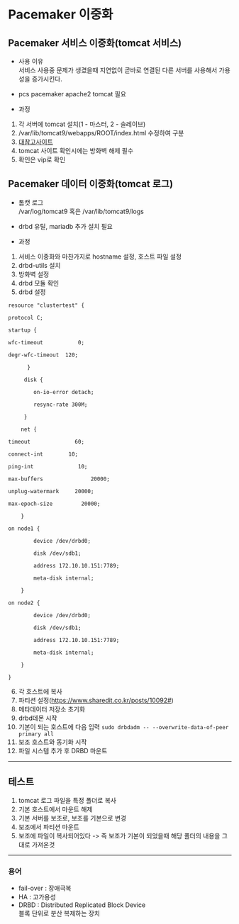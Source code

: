 # Pacemaker 이중화

## Pacemaker 서비스 이중화(tomcat 서비스)
- 사용 이유  
서비스 사용중 문제가 생겼을때 지연없이 곧바로 연결된 다른 서버를 사용해서 가용성을 증가시킨다.  

- pcs pacemaker apache2 tomcat 필요

- 과정
1. 각 서버에 tomcat 설치(1 - 마스터, 2 - 슬레이브)
2. /var/lib/tomcat9/webapps/ROOT/index.html 수정하여 구분
3. [대참고사이트](https://securet.tistory.com/34)
4. tomcat 사이트 확인시에는 방화벽 해제 필수
5. 확인은 vip로 확인


## Pacemaker 데이터 이중화(tomcat 로그)

- 톰캣 로그  
/var/log/tomcat9 혹은 /var/lib/tomcat9/logs  

- drbd 유틸, mariadb 추가 설치 필요

- 과정
1. 서비스 이중화와 마찬가지로 hostname 설정, 호스트 파일 설정
2. drbd-utils 설치
3. 방화벽 설정
4. drbd 모듈 확인
5. drbd 설정 
```res
resource "clustertest" {

protocol C;

startup {

wfc-timeout           0;

degr-wfc-timeout  120;   

      }

     disk {

        on-io-error detach;

        resync-rate 300M;

     }

    net {

timeout              60;    

connect-int        10;    

ping-int              10;

max-buffers               20000;

unplug-watermark     20000;

max-epoch-size         20000;

    }

on node1 {

        device /dev/drbd0;

        disk /dev/sdb1;

        address 172.10.10.151:7789;

        meta-disk internal;

    }

on node2 {

        device /dev/drbd0;

        disk /dev/sdb1;

        address 172.10.10.151:7789;

        meta-disk internal;

    }

}
```
6. 각 호스트에 복사
7. 파티션 설정(https://www.sharedit.co.kr/posts/10092#)
8. 메타데이터 저장소 초기화
9. drbd데몬 시작
10. 기본이 되는 호스트에 다음 입력
`sudo drbdadm -- --overwrite-data-of-peer primary all`
11. 보조 호스트와 동기화 시작
12. 파일 시스템 추가 후 DRBD 마운트

---
## 테스트
1. tomcat 로그 파일을 특정 폴더로 복사
2. 기본 호스트에서 마운트 해제
3. 기본 서버를 보조로, 보조를 기본으로 변경
4. 보조에서 파티션 마운트
5. 보조에 파일이 복사되어있다
-> 즉 보조가 기본이 되었을때 해당 폴더의 내용을 그대로 가져온것

---
### 용어
- fail-over : 장애극복
- HA : 고가용성
- DRBD : Distributed Replicated Block Device  
블록 단위로 분산 복제하는 장치  